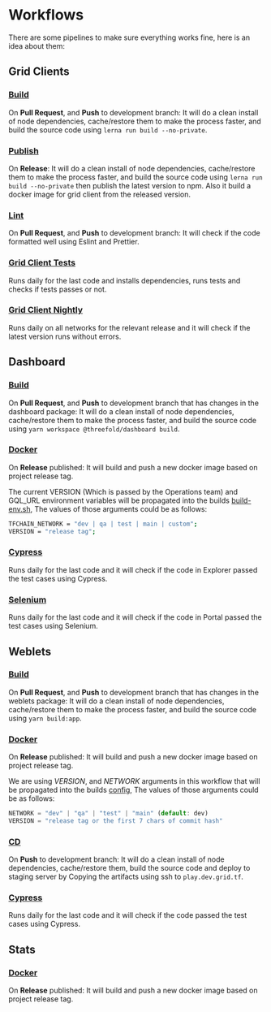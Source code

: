 # Workflows

There are some pipelines to make sure everything works fine, here is an idea about them:

## Grid Clients

### [Build](/.github/workflows/build.yml)

On **Pull Request**, and **Push** to development branch: It will do a clean install of node dependencies, cache/restore them to make the process faster, and build the source code using `lerna run build --no-private`.

### [Publish](/.github/workflows/publish.yml)

On **Release**: It will do a clean install of node dependencies, cache/restore them to make the process faster, and build the source code using `lerna run build --no-private` then publish the latest version to npm. Also it build a docker image for grid client from the released version.

### [Lint](/.github/workflows/lint.yml)

On **Pull Request**, and **Push** to development branch: It will check if the code formatted well using Eslint and Prettier.

### [Grid Client Tests](/.github/workflows/grid_client_tests.yml)

Runs daily for the last code and installs dependencies, runs tests and checks if tests passes or not.

### [Grid Client Nightly](/.github/workflows/grid_client_nightly.yml)

Runs daily on all networks for the relevant release and it will check if the latest version runs without errors.

## Dashboard

### [Build](/.github/workflows/dashboard_build.yaml)

On **Pull Request**, and **Push** to development branch that has changes in the dashboard package: It will do a clean install of node dependencies, cache/restore them to make the process faster, and build the source code using `yarn workspace @threefold/dashboard build`.

### [Docker](/.github/workflows/dashboard_docker.yaml)

On **Release** published: It will build and push a new docker image based on project release tag.

The current VERSION (Which is passed by the Operations team) and GQL_URL environment variables will be propagated into the builds [build-env.sh](../packages/dashboard/scripts/build-env.sh), The values of those arguments could be as follows:

```bash
TFCHAIN_NETWORK = "dev | qa | test | main | custom";
VERSION = "release tag";
```

### [Cypress](/.github/workflows/dashboard_cypress.yaml)

Runs daily for the last code and it will check if the code in Explorer passed the test cases using Cypress.

### [Selenium](/.github/workflows/dashboard_selenium.yaml)

Runs daily for the last code and it will check if the code in Portal passed the test cases using Selenium.

## Weblets

### [Build](/.github/workflows/weblets_build.yaml)

On **Pull Request**, and **Push** to development branch that has changes in the weblets package: It will do a clean install of node dependencies, cache/restore them to make the process faster, and build the source code using `yarn build:app`.

### [Docker](/.github/workflows/weblets_docker.yml)

On **Release** published: It will build and push a new docker image based on project release tag.

We are using _VERSION_, and _NETWORK_ arguments in this workflow that will be propagated into the builds [config](/packages/weblets/scripts/build-env.sh), The values of those arguments could be as follows:

```js
NETWORK = "dev" | "qa" | "test" | "main" (default: dev)
VERSION = "release tag or the first 7 chars of commit hash"
```

### [CD](/.github/workflows/weblets_cd.yml)

On **Push** to development branch: It will do a clean install of node dependencies, cache/restore them, build the source code and deploy to staging server by Copying the artifacts using ssh to `play.dev.grid.tf`.

### [Cypress](/.github/workflows/weblets_cypress.yaml)

Runs daily for the last code and it will check if the code passed the test cases using Cypress.

## Stats

### [Docker](/.github/workflows/stats_docker.yaml)

On **Release** published: It will build and push a new docker image based on project release tag.

